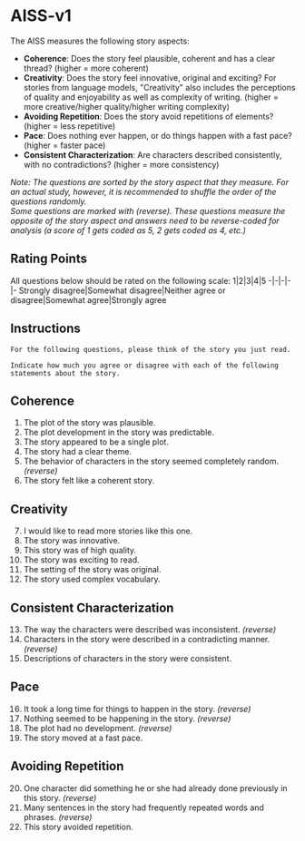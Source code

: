 # AISS-v1
The AISS measures the following story aspects:
* **Coherence**: Does the story feel plausible, coherent and has a clear thread? (higher = more coherent)
* **Creativity**: Does the story feel innovative, original and exciting? For stories from language models, "Creativity" also includes the perceptions of quality and enjoyability as well as complexity of writing. (higher = more creative/higher quality/higher writing complexity)
* **Avoiding Repetition**: Does the story avoid repetitions of elements? (higher = less repetitive)
* **Pace**: Does nothing ever happen, or do things happen with a fast pace? (higher = faster pace)
* **Consistent Characterization**:  Are characters described consistently, with no contradictions? (higher = more consistency)

_Note: The questions are sorted by the story aspect that they measure. For an actual study, however, it is recommended to shuffle the order of the questions randomly.\
Some questions are marked with (reverse). These questions measure the opposite of the story aspect and answers need to be reverse-coded for analysis (a score of 1 gets coded as 5, 2 gets coded as 4, etc.)_

## Rating Points
All questions below should be rated on the following scale:
1|2|3|4|5
-|-|-|-|-
Strongly disagree|Somewhat disagree|Neither agree or disagree|Somewhat agree|Strongly agree

## Instructions
```
For the following questions, please think of the story you just read.

Indicate how much you agree or disagree with each of the following statements about the story.
```

## Coherence
1. The plot of the story was plausible.
2. The plot development in the story was predictable.
3. The story appeared to be a single plot.
4. The story had a clear theme.
5. The behavior of characters in the story seemed completely random. _(reverse)_
6. The story felt like a coherent story.

## Creativity
7. I would like to read more stories like this one.
8. The story was innovative.
9. This story was of high quality.
10. The story was exciting to read.
11. The setting of the story was original.
12. The story used complex vocabulary.

## Consistent Characterization
13. The way the characters were described was inconsistent. _(reverse)_
14. Characters in the story were described in a contradicting manner. _(reverse)_
15. Descriptions of characters in the story were consistent.

## Pace
16. It took a long time for things to happen in the story. _(reverse)_
17. Nothing seemed to be happening in the story. _(reverse)_
18. The plot had no development. _(reverse)_
19. The story moved at a fast pace.

## Avoiding Repetition
20. One character did something he or she had already done previously in this story. _(reverse)_
21. Many sentences in the story had frequently repeated words and phrases. _(reverse)_
22. This story avoided repetition.
